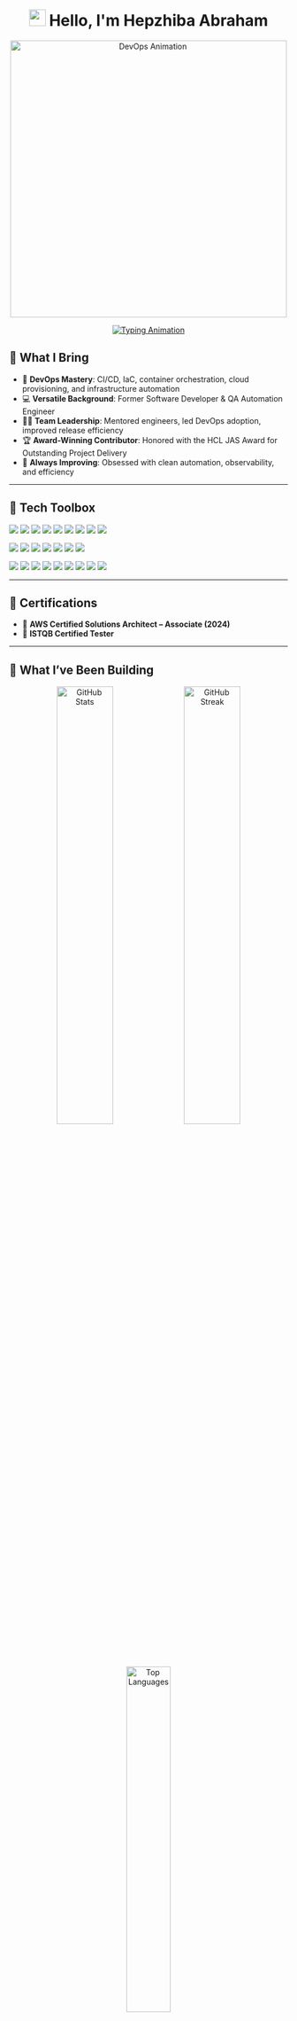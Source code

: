 <!-- Heading -->
<h1 align="center">
  <img src="https://raw.githubusercontent.com/MartinHeinz/MartinHeinz/master/wave.gif" width="30px">
  Hello, I'm Hepzhiba Abraham 
</h1>

<div id="header" align="center">
  <img src="https://stemettes.org/zine/wp-content/uploads/sites/3/2021/08/DEVOPS.gif" width="500px" alt="DevOps Animation"/>
</div>

<p align="center">
  <a href="https://git.io/typing-svg">
    <img src="https://readme-typing-svg.demolab.com?font=Fira+Code&weight=600&size=22&pause=1000&color=2F80ED&center=true&vCenter=true&width=550&height=50&lines=Senior+Cloud+DevOps+Engineer;11%2B+years+of+IT+Experience;Cloud+DevOps+%7C+Development+%7C+QA+Automation;" alt="Typing Animation"/>
  </a>
</p>

## 🧠 What I Bring

- 🔧 **DevOps Mastery**: CI/CD, IaC, container orchestration, cloud provisioning, and infrastructure automation  
- 💻 **Versatile Background**: Former Software Developer & QA Automation Engineer   
- 👨‍🏫 **Team Leadership**: Mentored engineers, led DevOps adoption, improved release efficiency  
- 🏆 **Award-Winning Contributor**: Honored with the HCL JAS Award for Outstanding Project Delivery
- 🎯 **Always Improving**: Obsessed with clean automation, observability, and efficiency  

---

## 🧰 Tech Toolbox

<p align="left">
  <img src="https://img.shields.io/badge/Python-3670A0?style=flat&logo=python&logoColor=ffdd54"/>
  <img src="https://img.shields.io/badge/Java-ED8B00?style=flat&logo=java&logoColor=white"/>
  <img src="https://img.shields.io/badge/Bash-121011?style=flat&logo=gnubash&logoColor=white"/>
  <img src="https://img.shields.io/badge/YAML-000000?style=flat&logo=yaml&logoColor=white"/>
  <img src="https://img.shields.io/badge/JSON-5E5C5C?style=flat&logo=json&logoColor=white"/>
  <img src="https://img.shields.io/badge/Terraform-5C4EE5?style=flat&logo=terraform&logoColor=white"/>
  <img src="https://img.shields.io/badge/Ansible-EE0000?style=flat&logo=ansible&logoColor=white"/>
  <img src="https://img.shields.io/badge/AWS-FF9900?style=flat&logo=amazonaws&logoColor=white"/>
  <img src="https://img.shields.io/badge/Helm-277A9F?style=flat&logo=helm&logoColor=white"/>
</p>

<p align="left">
  <img src="https://img.shields.io/badge/Docker-0db7ed?style=flat&logo=docker&logoColor=white"/>
  <img src="https://img.shields.io/badge/Kubernetes-326CE5?style=flat&logo=kubernetes&logoColor=white"/>
  <img src="https://img.shields.io/badge/Jenkins-D24939?style=flat&logo=jenkins&logoColor=white"/>
  <img src="https://img.shields.io/badge/GitLab-FC6D26?style=flat&logo=gitlab&logoColor=white"/>
  <img src="https://img.shields.io/badge/ArgoCD-EF7B4D?style=flat&logo=argo&logoColor=white"/>
  <img src="https://img.shields.io/badge/Nexus-0080FF?style=flat&logo=sonatype&logoColor=white"/>
  <img src="https://img.shields.io/badge/Splunk-000000?style=flat&logo=splunk&logoColor=white"/>
</p>

<p align="left">
  <img src="https://img.shields.io/badge/MySQL-4479A1?style=flat&logo=mysql&logoColor=white"/>
  <img src="https://img.shields.io/badge/PostgreSQL-336791?style=flat&logo=postgresql&logoColor=white"/>
  <img src="https://img.shields.io/badge/Selenium-43B02A?style=flat&logo=selenium&logoColor=white"/>
  <img src="https://img.shields.io/badge/JMeter-D22128?style=flat&logo=apachejmeter&logoColor=white"/>
  <img src="https://img.shields.io/badge/Postman-FF6C37?style=flat&logo=postman&logoColor=white"/>
  <img src="https://img.shields.io/badge/Linux-FCC624?style=flat&logo=linux&logoColor=black"/>
  <img src="https://img.shields.io/badge/Jira-0052CC?style=flat&logo=jira&logoColor=white"/>
  <img src="https://img.shields.io/badge/ServiceNow-00334C?style=flat&logo=servicenow&logoColor=white"/>
  <img src="https://img.shields.io/badge/PuTTY-000000?style=flat&logo=putty&logoColor=white"/>
</p>

---

## 🏅 Certifications

- 🧾 **AWS Certified Solutions Architect – Associate (2024)**  
- 🧪 **ISTQB Certified Tester**

---

## 🚀 What I’ve Been Building

<p align="center">
  <img width="45%" src="https://github-readme-stats.vercel.app/api?username=Hepzhiba-Abraham&show_icons=true&theme=tokyonight&count_private=true&hide_border=true" alt="GitHub Stats" />
  <img width="45%" src="https://github-readme-streak-stats.herokuapp.com/?user=Hepzhiba-Abraham&theme=tokyonight&hide_border=true" alt="GitHub Streak" />
</p>

<p align="center">
  <img width="40%" src="https://github-readme-stats.vercel.app/api/top-langs/?username=Hepzhiba-Abraham&layout=compact&theme=tokyonight&hide_border=true" alt="Top Languages" />
</p>

---

### ✨ My Favourite Quote ✨

<p align="left">
  <em>"You can’t stop the waves, but you can learn to surf."</em> — Jon Kabat-Zinn
</p>

---

## 📬 **Let's Connect!**

<p align="left">
  <i>Want to discuss DevOps, collaborate on projects, or just chat about tech? Feel free to reach out! 😊</i>
</p>

<p align="left">
  <a href="mailto:hepzi.abram@gmail.com">
    <img src="https://img.shields.io/badge/Gmail-EA4335?style=for-the-badge&logo=gmail&logoColor=white" height="30">
  </a>
  <a href="https://www.linkedin.com/in/hepzhibaabraham/">
    <img src="https://img.shields.io/badge/LinkedIn-0077B5?style=for-the-badge&logo=linkedin&logoColor=white" height="30">
  </a>
  <a href="https://github.com/Hepzhiba-Abraham">
    <img src="https://img.shields.io/badge/GitHub-181717?style=for-the-badge&logo=github&logoColor=white" height="30">
  </a>
</p>

<p align="left">
  <img src="https://komarev.com/ghpvc/?username=Hepzhiba-Abraham&style=flat-square&color=2E8B57" alt="Profile views"/>
</p>
